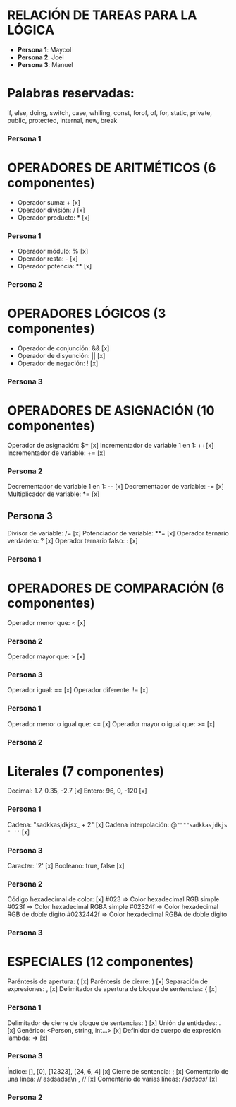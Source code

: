 # **RELACIÓN DE TAREAS PARA LA LÓGICA**

* **Persona 1**: Maycol
* **Persona 2**: Joel
* **Persona 3**: Manuel

# Palabras reservadas:
if, else, doing, switch, case, whiling, const, forof, of, for, static, private, public, protected, internal, new, break
### **Persona 1**

# OPERADORES DE ARITMÉTICOS (6 componentes)

* Operador suma: + [x]
* Operador división: / [x]
* Operador producto: * [x]
### Persona 1

* Operador módulo: % [x]
* Operador resta: -  [x]
* Operador potencia: ** [x]
### Persona 2

# OPERADORES LÓGICOS (3 componentes)

* Operador de conjunción: && [x]
* Operador de disyunción: || [x]
* Operador de negación: ! [x]
### Persona 3


# OPERADORES DE ASIGNACIÓN (10 componentes)

Operador de asignación: $= [x]
Incrementador de variable 1 en 1: ++[x]
Incrementador de variable: += [x]
### Persona 2

Decrementador de variable 1 en 1: -- [x]
Decrementador de variable: -= [x]
Multiplicador de variable: *= [x]
## Persona 3

Divisor de variable: /= [x]
Potenciador de variable: **= [x]
Operador ternario verdadero: ? [x]
Operador ternario falso: : [x]
### Persona 1

# OPERADORES DE COMPARACIÓN (6 componentes)

Operador menor que: < [x]
### Persona 2
Operador mayor que: > [x]
### Persona 3

Operador igual: == [x]
Operador diferente: != [x]
### Persona 1

Operador menor o igual que: <= [x]
Operador mayor o igual que: >= [x]
### Persona 2

# Literales (7 componentes)

Decimal: 1.7, 0.35, -2.7 [x]
Entero: 96, 0, -120 [x]
### Persona 1

Cadena: "sadkkasjdkjsx_ + 2" [x]
Cadena interpolación: @`""""sadkkasjdkjs " ''` [x]
### Persona 3

Caracter: '2' [x]
Booleano: true, false [x]
### Persona 2
Código hexadecimal de color: [x]
#023 =>  Color hexadecimal RGB simple
#023f =>  Color hexadecimal RGBA simple
#02324f => Color hexadecimal RGB de doble digito
#0232442f => Color hexadecimal RGBA de doble digito
### Persona 3

# ESPECIALES (12 componentes)

Paréntesis de apertura: ( [x]
Paréntesis de cierre: ) [x]
Separación de expresiones: , [x]
Delimitador de apertura de bloque de sentencias: { [x]
### Persona 1

Delimitador de cierre de bloque de sentencias: } [x]
Unión de entidades: . [x]
Genérico: <Person, string, int...> [x]
Definidor de cuerpo de expresión lambda: => [x]
### Persona 3

Índice: [], [0], [12323], [24, 6, 4] [x]
Cierre de sentencia: ; [x]
Comentario de una línea: // asdsadsa\n , // [x]
Comentario de varias líneas: /*sadsas*/ [x]
### Persona 2